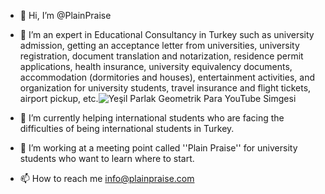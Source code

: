 - 👋 Hi, I’m @PlainPraise
- 👀 I’m an expert in Educational Consultancy in Turkey such as university admission, getting an acceptance letter from universities, university registration, document translation and notarization, residence permit applications, health insurance, university equivalency documents, accommodation (dormitories and houses), entertainment activities, and organization for university students, travel insurance and flight tickets, airport pickup, etc.![Yeşil Parlak Geometrik Para YouTube Simgesi](https://user-images.githubusercontent.com/121311319/209384529-63bc04fe-a2ad-434c-a487-5c54e2219d97.jpg)

- 🌱 I’m currently helping international students who are facing the difficulties of being international students in Turkey.
- 💞️ I’m working at a meeting point called ''Plain Praise'' for university students who want to learn where to start.
- 📫 How to reach me info@plainpraise.com

<!---
PlainPraise/PlainPraise is a ✨ special ✨ consulting house for university students who are looking for optimum solutions.
--->
